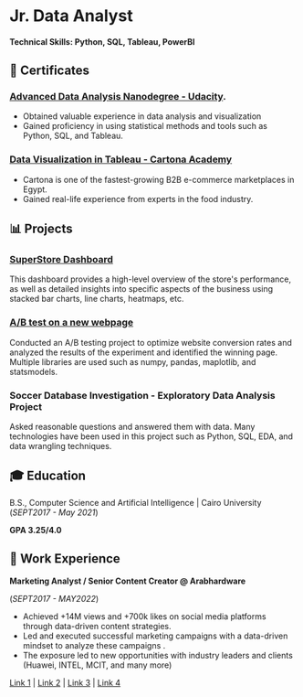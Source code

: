 # Jr. Data Analyst

#### Technical Skills: Python, SQL, Tableau, PowerBI

## 📜 Certificates

### [Advanced Data Analysis Nanodegree - Udacity](https://confirm.udacity.com/AKTCERKS).

- Obtained valuable experience in data analysis and visualization
- Gained proficiency in using statistical methods and tools such as Python, SQL, and Tableau.

### [Data Visualization in Tableau - Cartona Academy](https://bit.ly/cartonaCertificate)
- Cartona is one of the fastest-growing B2B e-commerce marketplaces in Egypt.
- Gained real-life experience from experts in the food industry.

## 📊 Projects
### [SuperStore Dashboard](https://public.tableau.com/app/profile/ahmidaziz/viz/PerformanceOverview_16843287339820/Dashboard1)
This dashboard provides a high-level overview of the store's performance, as well as detailed insights into specific aspects of the business using stacked bar charts, line charts, heatmaps, etc.


### [A/B test on a new webpage](https://github.com/AhmidAziz/ab-test-on-new-webpage/blob/main/ab%20testing%20on%20new%20webpage%20project.ipynb)
Conducted an A/B testing project to optimize website conversion rates and analyzed the results of the experiment and identified the winning page. Multiple libraries are used such as numpy, pandas, maplotlib, and statsmodels.

### Soccer Database Investigation - Exploratory Data Analysis Project
Asked reasonable questions and answered them with data. Many technologies have been used in this project such as Python, SQL, EDA, and data wrangling techniques.

## 🎓 Education
B.S., Computer Science and Artificial Intelligence | Cairo University (_SEPT2017 - May 2021_)

**GPA 3.25/4.0**


## 💼 Work Experience
**Marketing Analyst / Senior Content Creator @ Arabhardware**

(_SEPT2017 - MAY2022_)
- Achieved +14M views and +700k likes on social media platforms through data-driven content strategies.
- Led and executed successful marketing campaigns with a data-driven mindset to analyze these campaigns .
- The exposure led to new opportunities with industry leaders and clients (Huawei, INTEL, MCIT, and many more)

[Link 1](https://www.youtube.com/watch?v=v96XQ_7PD7s&t=96s)  | [Link 2](https://youtu.be/4ebh5jclCc4)   |   [Link 3](https://youtu.be/iVBwJGFYnqk)   |   [Link 4](https://youtu.be/h4vhk1ypxoE?t=1060)
